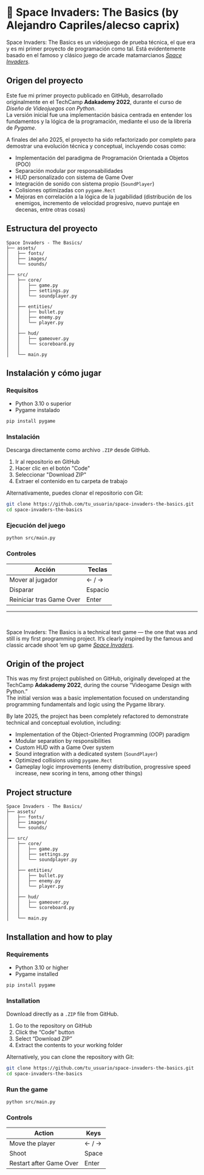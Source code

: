 # 👾 Space Invaders: The Basics (by Alejandro Capriles/alecso caprix)

Space Invaders: The Basics es un videojuego de prueba técnica, el que era y es mi primer proyecto de programación como tal. Está evidentemente basado en el famoso y clásico juego de arcade matamarcianos [*Space Invaders*](https://es.wikipedia.org/wiki/Space_Invaders).

## Origen del proyecto

Este fue mi primer proyecto publicado en GitHub, desarrollado originalmente en el TechCamp **Adakademy 2022**, durante el curso de *Diseño de Videojuegos con Python*.  
La versión inicial fue una implementación básica centrada en entender los fundamentos y la lógica de la programación, mediante el uso de la librería de *Pygame*.

A finales del año 2025, el proyecto ha sido refactorizado por completo para demostrar una evolución técnica y conceptual, incluyendo cosas como:
- Implementación del paradigma de Programación Orientada a Objetos (POO)
- Separación modular por responsabilidades
- HUD personalizado con sistema de Game Over  
- Integración de sonido con sistema propio (`SoundPlayer`)
- Colisiones optimizadas con `pygame.Rect`  
- Mejoras en correlación a la lógica de la jugabilidad (distribución de los enemigos, incremento de velocidad progresivo, nuevo puntaje en decenas, entre otras cosas)

## Estructura del proyecto


```
Space Invaders - The Basics/
├── assets/
│   ├── fonts/
│   ├── images/
│   └── sounds/
│
├── src/
│   ├── core/
│   │   ├── game.py
│   │   ├── settings.py
│   │   └── soundplayer.py
│   │
│   ├── entities/
│   │   ├── bullet.py
│   │   ├── enemy.py
│   │   └── player.py
│   │
│   ├── hud/
│   │   ├── gameover.py
│   │   └── scoreboard.py
│   │
│   └── main.py
```

## Instalación y cómo jugar

### Requisitos
- Python 3.10 o superior
- Pygame instalado

```bash
pip install pygame
```

### Instalación

Descarga directamente como archivo `.ZIP` desde GitHub.

1. Ir al repositorio en GitHub
2. Hacer clic en el botón "Code"
3. Seleccionar "Download ZIP"
4. Extraer el contenido en tu carpeta de trabajo

Alternativamente, puedes clonar el repositorio con Git:

```bash
git clone https://github.com/tu_usuario/space-invaders-the-basics.git
cd space-invaders-the-basics
```

### Ejecución del juego


```bash
python src/main.py
```

### Controles

| Acción | Teclas |
| --- | --- |
| Mover al jugador | ← / → |
| Disparar | Espacio |
| Reiniciar tras Game Over | Enter |

___

<br>

Space Invaders: The Basics is a technical test game — the one that was and still is my first programming project. It’s clearly inspired by the famous and classic arcade shoot ’em up game [*Space Invaders*](https://en.wikipedia.org/wiki/Space_Invaders).

## Origin of the project

This was my first project published on GitHub, originally developed at the TechCamp **Adakademy 2022**, during the course “Videogame Design with Python.”  
The initial version was a basic implementation focused on understanding programming fundamentals and logic using the Pygame library.

By late 2025, the project has been completely refactored to demonstrate technical and conceptual evolution, including:
- Implementation of the Object-Oriented Programming (OOP) paradigm  
- Modular separation by responsibilities  
- Custom HUD with a Game Over system  
- Sound integration with a dedicated system (`SoundPlayer`)  
- Optimized collisions using `pygame.Rect`  
- Gameplay logic improvements (enemy distribution, progressive speed increase, new scoring in tens, among other things)

## Project structure

```
Space Invaders - The Basics/
├── assets/
│   ├── fonts/
│   ├── images/
│   └── sounds/
│
├── src/
│   ├── core/
│   │   ├── game.py
│   │   ├── settings.py
│   │   └── soundplayer.py
│   │
│   ├── entities/
│   │   ├── bullet.py
│   │   ├── enemy.py
│   │   └── player.py
│   │
│   ├── hud/
│   │   ├── gameover.py
│   │   └── scoreboard.py
│   │
│   └── main.py
```

## Installation and how to play

### Requirements
- Python 3.10 or higher
- Pygame installed

```bash
pip install pygame
```

### Installation

Download directly as a `.ZIP` file from GitHub.

1. Go to the repository on GitHub
2. Click the “Code” button
3. Select “Download ZIP”
4. Extract the contents to your working folder

Alternatively, you can clone the repository with Git:

```bash
git clone https://github.com/tu_usuario/space-invaders-the-basics.git
cd space-invaders-the-basics
```

### Run the game

```bash
python src/main.py
```

### Controls

| Action | Keys |
| --- | --- |
| Move the player | ← / → |
| Shoot | Space |
| Restart after Game Over | Enter |